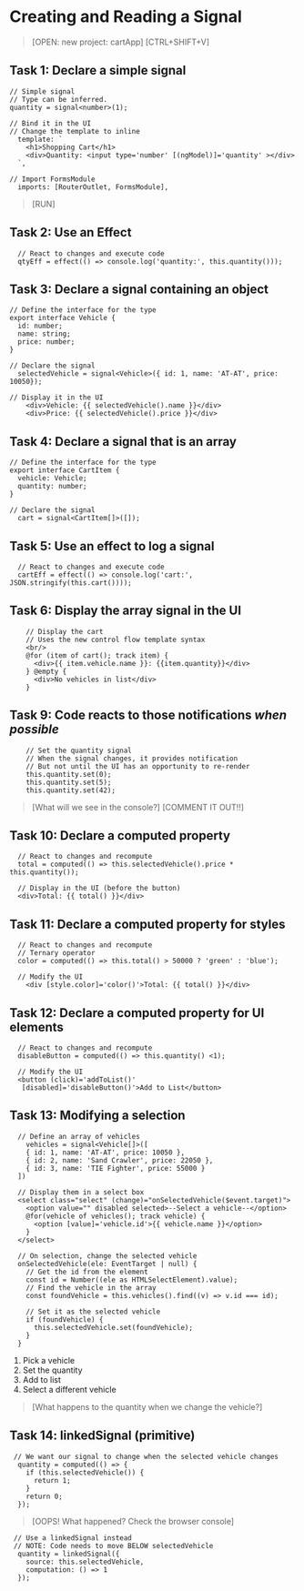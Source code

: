 # Creating and Reading a Signal
> [OPEN: new project: cartApp]
> [CTRL+SHIFT+V]
## Task 1: Declare a simple signal
```
// Simple signal
// Type can be inferred.
quantity = signal<number>(1);
```
```
// Bind it in the UI
// Change the template to inline
  template: `
    <h1>Shopping Cart</h1>
    <div>Quantity: <input type='number' [(ngModel)]='quantity' ></div>
  `,
```
```
// Import FormsModule
  imports: [RouterOutlet, FormsModule],
```
>[RUN]

## Task 2: Use an Effect
```
  // React to changes and execute code
  qtyEff = effect(() => console.log('quantity:', this.quantity()));
```

## Task 3: Declare a signal containing an object
```
// Define the interface for the type
export interface Vehicle {
  id: number;
  name: string;
  price: number;
}
```
```
// Declare the signal
  selectedVehicle = signal<Vehicle>({ id: 1, name: 'AT-AT', price: 10050});
```
```
// Display it in the UI
    <div>Vehicle: {{ selectedVehicle().name }}</div>
    <div>Price: {{ selectedVehicle().price }}</div>
```
## Task 4: Declare a signal that is an array
```
// Define the interface for the type
export interface CartItem {
  vehicle: Vehicle;
  quantity: number;
}
```
```
// Declare the signal
  cart = signal<CartItem[]>([]);
```

## Task 5: Use an effect to log a signal
```
  // React to changes and execute code
  cartEff = effect(() => console.log('cart:', JSON.stringify(this.cart())));
```

## Task 6: Display the array signal in the UI
```
    // Display the cart
    // Uses the new control flow template syntax
    <br/>
    @for (item of cart(); track item) {
      <div>{{ item.vehicle.name }}: {{item.quantity}}</div>
    } @empty {
      <div>No vehicles in list</div>
    }
```

## Task 9: Code reacts to those notifications *when possible*
```
    // Set the quantity signal
    // When the signal changes, it provides notification
    // But not until the UI has an opportunity to re-render  
    this.quantity.set(0);
    this.quantity.set(5);
    this.quantity.set(42);
```
> [What will we see in the console?]
> [COMMENT IT OUT!!]

## Task 10: Declare a computed property
```
  // React to changes and recompute
  total = computed(() => this.selectedVehicle().price * this.quantity());
```
```
  // Display in the UI (before the button)
  <div>Total: {{ total() }}</div>
```

## Task 11: Declare a computed property for styles
```
  // React to changes and recompute
  // Ternary operator
  color = computed(() => this.total() > 50000 ? 'green' : 'blue');
```
```
  // Modify the UI
    <div [style.color]='color()'>Total: {{ total() }}</div>
```

## Task 12: Declare a computed property for UI elements
```
  // React to changes and recompute
  disableButton = computed(() => this.quantity() <1);
```
```
  // Modify the UI
  <button (click)='addToList()'
   [disabled]='disableButton()'>Add to List</button>
```

## Task 13: Modifying a selection
```
  // Define an array of vehicles
    vehicles = signal<Vehicle[]>([
    { id: 1, name: 'AT-AT', price: 10050 },
    { id: 2, name: 'Sand Crawler', price: 22050 },
    { id: 3, name: 'TIE Fighter', price: 55000 }
  ])
```
```
  // Display them in a select box
  <select class="select" (change)="onSelectedVehicle($event.target)">
    <option value="" disabled selected>--Select a vehicle--</option>
    @for(vehicle of vehicles(); track vehicle) {
      <option [value]='vehicle.id'>{{ vehicle.name }}</option>
    }
  </select>
```
```
  // On selection, change the selected vehicle
  onSelectedVehicle(ele: EventTarget | null) {
    // Get the id from the element
    const id = Number((ele as HTMLSelectElement).value);
    // Find the vehicle in the array
    const foundVehicle = this.vehicles().find((v) => v.id === id);

    // Set it as the selected vehicle
    if (foundVehicle) {
      this.selectedVehicle.set(foundVehicle);
    }
  }
```

1. Pick a vehicle
2. Set the quantity
3. Add to list
4. Select a different vehicle

>[What happens to the quantity when we change the vehicle?]

## Task 14: linkedSignal (primitive)
```
 // We want our signal to change when the selected vehicle changes
  quantity = computed(() => {
    if (this.selectedVehicle()) {
      return 1;
    }
    return 0;
  });
```

> [OOPS! What happened? Check the browser console]

```
 // Use a linkedSignal instead
 // NOTE: Code needs to move BELOW selectedVehicle
  quantity = linkedSignal({
    source: this.selectedVehicle,
    computation: () => 1
  });
```
